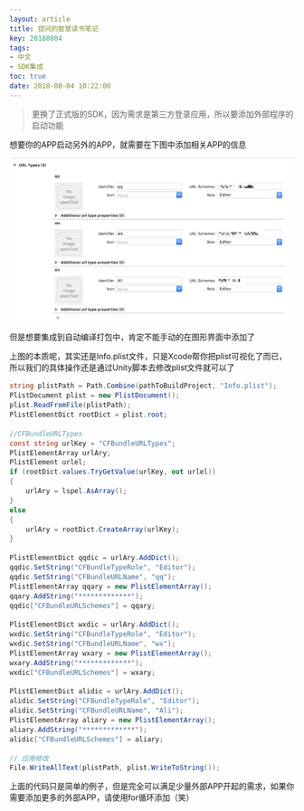 ```yaml
---
layout: article
title: 提问的智慧读书笔记
key: 20180804
tags:
- 中文
- SDK集成
toc: true
date: 2018-08-04 10:22:00
---
```

> 更换了正式版的SDK，因为需求是第三方登录应用，所以要添加外部程序的启动功能

<!--more-->

想要你的APP启动另外的APP，就需要在下图中添加相关APP的信息

![](/images/iOS/URLType.png)

但是想要集成到自动编译打包中，肯定不能手动的在图形界面中添加了

上图的本质呢，其实还是Info.plist文件，只是Xcode帮你把plist可视化了而已，所以我们的具体操作还是通过Unity脚本去修改plist文件就可以了

```c#
string plistPath = Path.Combine(pathToBuildProject, "Info.plist");
PlistDocument plist = new PlistDocument();
plist.ReadFromFile(plistPath);
PlistElementDict rootDict = plist.root;

//CFBundleURLTypes
const string urlKey = "CFBundleURLTypes";
PlistElementArray urlAry;
PlistElement urlel;
if (rootDict.values.TryGetValue(urlKey, out urlel))
{
	urlAry = lspel.AsArray();
}
else
{
	urlAry = rootDict.CreateArray(urlKey);
}

PlistElementDict qqdic = urlAry.AddDict();
qqdic.SetString("CFBundleTypeRole", "Editor");
qqdic.SetString("CFBundleURLName", "qq");
PlistElementArray qqary = new PlistElementArray();
qqary.AddString("*************");
qqdic["CFBundleURLSchemes"] = qqary;

PlistElementDict wxdic = urlAry.AddDict();
wxdic.SetString("CFBundleTypeRole", "Editor");
wxdic.SetString("CFBundleURLName", "wx");
PlistElementArray wxary = new PlistElementArray();
wxary.AddString("*************");
wxdic["CFBundleURLSchemes"] = wxary;

PlistElementDict alidic = urlAry.AddDict();
alidic.SetString("CFBundleTypeRole", "Editor");
alidic.SetString("CFBundleURLName", "Ali");
PlistElementArray aliary = new PlistElementArray();
aliary.AddString("*************");
alidic["CFBundleURLSchemes"] = aliary;

// 应用修改
File.WriteAllText(plistPath, plist.WriteToString());
```

上面的代码只是简单的例子，但是完全可以满足少量外部APP开起的需求，如果你需要添加更多的外部APP，请使用for循环添加（笑）